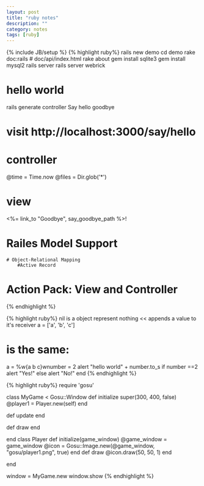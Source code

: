 ```yaml
---
layout: post
title: "ruby notes"
description: ""
category: notes
tags: [ruby]
---
```

{% include JB/setup %}
{% highlight ruby%}
rails new demo
cd demo
rake doc:rails  # doc/api/index.html
rake about
gem install sqlite3
gem install mysql2
rails server
rails server webrick

# hello world
rails generate controller Say hello goodbye
# visit http://localhost:3000/say/hello

# controller
@time = Time.now
@files = Dir.glob('*')
# view
<%= link_to "Goodbye",
    say_goodbye_path %>!

#  Railes Model Support
    # Object-Relational Mapping
        #Active Record
# Action Pack: View and Controller
{% endhighlight %}

{% highlight ruby%}
nil is a object represent nothing
<< appends a value to it's receiver
a = ['a', 'b', 'c']
# is the same:
a = %w{a b c}wnumber = 2
alert "hello world" + number.to_s
if number ==2
    alert "Yes!"
else
    alert "No!"
end
{% endhighlight %}

{% highlight ruby%}
require 'gosu'

class MyGame < Gosu::Window
  def initialize
    super(300, 400, false)
    @player1 = Player.new(self)
  end

  def update
  end

  def draw
  end

end
class Player
  def initialize(game_window)
    @game_window = game_window
    @icon = Gosu::Image.new(@game_window, "gosu/player1.png", true)
  end
  def draw
    @icon.draw(50, 50, 1)
  end
  
end

window = MyGame.new
window.show
{% endhighlight %}
